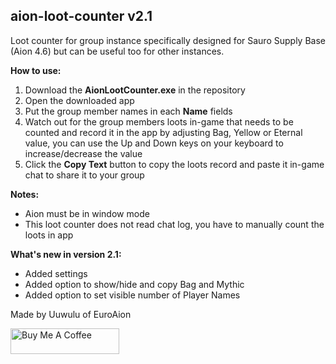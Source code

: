 ## aion-loot-counter v2.1

Loot counter for group instance specifically designed for Sauro Supply Base (Aion 4.6) but can be useful too for other instances.

**How to use:**

1. Download the **AionLootCounter.exe** in the repository
2. Open the downloaded app
3. Put the group member names in each **Name** fields
4. Watch out for the group members loots in-game that needs to be counted and record it in the app by adjusting Bag, Yellow or Eternal value, you can use the Up and Down keys on your keyboard to increase/decrease the value
5. Click the **Copy Text** button to copy the loots record and paste it in-game chat to share it to your group

**Notes:**

- Aion must be in window mode
- This loot counter does not read chat log, you have to manually count the loots in app

**What's new in version 2.1:**

- Added settings
- Added option to show/hide and copy Bag and Mythic
- Added option to set visible number of Player Names

Made by Uuwulu of EuroAion

<a href="https://www.buymeacoffee.com/rainniel" target="_blank"><img src="https://cdn.buymeacoffee.com/buttons/default-blue.png" alt="Buy Me A Coffee" height="41" width="174"></a>
